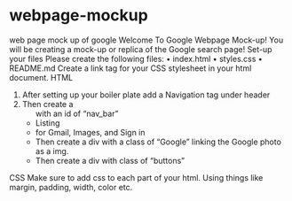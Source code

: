 # webpage-mockup
web page mock up of google
Welcome To Google Webpage Mock-up!
You will be creating a mock-up or replica of the Google search page!
Set-up your files
Please create the following files:
•	index.html
•	styles.css
•	README.md
Create a link tag for your CSS stylesheet in your html document.
HTML
1.	After setting up your boiler plate add a Navigation tag under header <nav>
2.	Then create a <ul> with an id of “nav_bar”
3.	Listing <li>  for Gmail, Images, and Sign in
4.	Then create a div with a class of “Google” linking the Google photo as a img.
5.	Then create a div with class of “buttons”

CSS
 Make sure to add css to each part of your html. Using things like margin, padding, width, color etc. 
